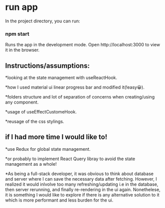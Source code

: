 # run app

In the project directory, you can run:

### npm start

Runs the app in the development mode.
Open http://localhost:3000 to view it in the browser.

## Instructions/assumptions:

\*looking at the state management with useReactHook.

\*how I used material ui linear progress bar and modified it(!easy😀).

\*folders structure and lot of separation of concerns when creating/using any component.

\*usage of useEffectCustomeHook.

\*reusage of the css stylings.

## if I had more time I would like to!

\*use Redux for global state management.

\*or probably to implement React Query libray to avoid the state management as a whole!

\*As being a full-stack developer, it was obvious to think about database and server where I can save the necessary data after fetching. However, I realized it would inlvolve too many refreshing/updating i.e in the database, then server rerunning, and finally re-rendering in the ui again. Nonethelese, it is something I would like to explore if there is any alternative solution to it which is more performant and less burden for the ui.
